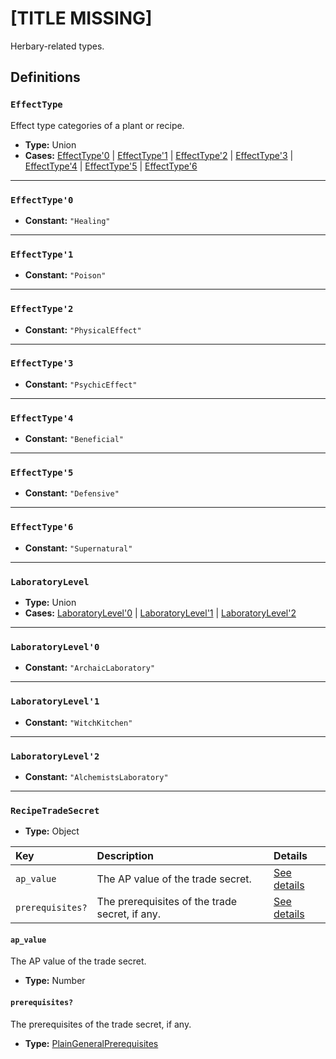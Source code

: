 # [TITLE MISSING]

Herbary-related types.

## Definitions

### <a name="EffectType"></a> `EffectType`

Effect type categories of a plant or recipe.

- **Type:** Union
- **Cases:** <a href="#EffectType'0">EffectType'0</a> | <a href="#EffectType'1">EffectType'1</a> | <a href="#EffectType'2">EffectType'2</a> | <a href="#EffectType'3">EffectType'3</a> | <a href="#EffectType'4">EffectType'4</a> | <a href="#EffectType'5">EffectType'5</a> | <a href="#EffectType'6">EffectType'6</a>

---

### <a name="EffectType'0"></a> `EffectType'0`

- **Constant:** `"Healing"`

---

### <a name="EffectType'1"></a> `EffectType'1`

- **Constant:** `"Poison"`

---

### <a name="EffectType'2"></a> `EffectType'2`

- **Constant:** `"PhysicalEffect"`

---

### <a name="EffectType'3"></a> `EffectType'3`

- **Constant:** `"PsychicEffect"`

---

### <a name="EffectType'4"></a> `EffectType'4`

- **Constant:** `"Beneficial"`

---

### <a name="EffectType'5"></a> `EffectType'5`

- **Constant:** `"Defensive"`

---

### <a name="EffectType'6"></a> `EffectType'6`

- **Constant:** `"Supernatural"`

---

### <a name="LaboratoryLevel"></a> `LaboratoryLevel`

- **Type:** Union
- **Cases:** <a href="#LaboratoryLevel'0">LaboratoryLevel'0</a> | <a href="#LaboratoryLevel'1">LaboratoryLevel'1</a> | <a href="#LaboratoryLevel'2">LaboratoryLevel'2</a>

---

### <a name="LaboratoryLevel'0"></a> `LaboratoryLevel'0`

- **Constant:** `"ArchaicLaboratory"`

---

### <a name="LaboratoryLevel'1"></a> `LaboratoryLevel'1`

- **Constant:** `"WitchKitchen"`

---

### <a name="LaboratoryLevel'2"></a> `LaboratoryLevel'2`

- **Constant:** `"AlchemistsLaboratory"`

---

### <a name="RecipeTradeSecret"></a> `RecipeTradeSecret`

- **Type:** Object

Key | Description | Details
:-- | :-- | :--
`ap_value` | The AP value of the trade secret. | <a href="#RecipeTradeSecret/ap_value">See details</a>
`prerequisites?` | The prerequisites of the trade secret, if any. | <a href="#RecipeTradeSecret/prerequisites">See details</a>

#### <a name="RecipeTradeSecret/ap_value"></a> `ap_value`

The AP value of the trade secret.

- **Type:** Number

#### <a name="RecipeTradeSecret/prerequisites"></a> `prerequisites?`

The prerequisites of the trade secret, if any.

- **Type:** <a href="../../_Prerequisite.md#PlainGeneralPrerequisites">PlainGeneralPrerequisites</a>
